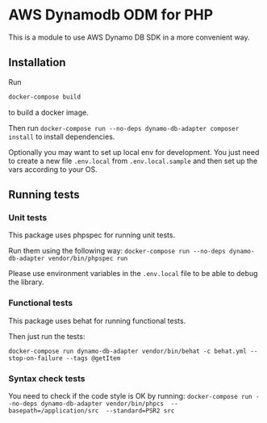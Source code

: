 # AWS Dynamodb ODM for PHP
This is a module to use AWS Dynamo DB SDK in a more convenient way.

## Installation

Run 

```bash
docker-compose build
```
to build a docker image.

Then run `docker-compose run --no-deps dynamo-db-adapter composer install` to install dependencies.

Optionally you may want to set up local env for development. You just need to create a new file ``.env.local`` from  `.env.local.sample` and then set up the vars according to your OS.

## Running tests

### Unit tests

This package uses phpspec for running unit tests.

Run them using the following way:
`docker-compose run --no-deps dynamo-db-adapter vendor/bin/phpspec run`

Please use environment variables in the `.env.local` file to be able to debug the library.

### Functional tests

This package uses behat for running functional tests.
 
Then just run the tests:
 
`docker-compose run dynamo-db-adapter vendor/bin/behat -c behat.yml --stop-on-failure --tags @getItem`

### Syntax check tests

You need to check if the code style is OK by running:
`docker-compose run --no-deps dynamo-db-adapter vendor/bin/phpcs  --basepath=/application/src  --standard=PSR2 src`
